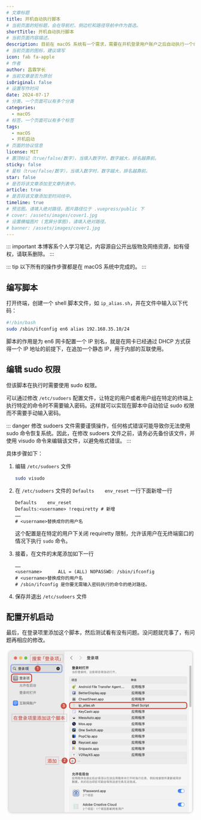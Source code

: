 ```yaml
---
# 文章标题
title: 开机自动执行脚本
# 当前页面的短标题，会在导航栏、侧边栏和路径导航中作为首选。
shortTitle: 开机自动执行脚本
# 当前页面内容描述。
description: 目前在 macOS 系统有一个需求，需要在开机登录用户账户之后自动执行一个命令脚本，通常所执行的脚本有些命令是需要用户权限验证的，需要做到无需用户手动输入密码验证，直接运行，这里以一个给网卡自动配置多IP的脚本为例。
# 当前页面的图标，建议填写
icon: fab fa-apple
# 作者
author: 昌霖学长
# 当前文章是否为原创
isOriginal: false
# 设置写作时间
date: 2024-07-17
# 分类，一个页面可以有多个分类
categories: 
  - macOS
# 标签，一个页面可以有多个标签
tags: 
  - macOS
  - 开机启动
# 页面的协议信息
license: MIT 
# 置顶标记（true/false/数字），当填入数字时，数字越大，排名越靠前。
sticky: false
# 星标（true/false/数字），当填入数字时，数字越大，排名越靠前。
star: false
# 是否将该文章添加至文章列表中。
article: true
# 是否将该文章添加至时间线中。
timeline: true
# 预览图。请填入绝对路径。图片路径位于 .vuepress/public 下
# cover: /assets/images/cover1.jpg
# 设置横幅图片 (宽屏分享图)，请填入绝对路径。
# banner: /assets/images/cover1.jpg
---
```


::: important
本博客系个人学习笔记，内容源自公开出版物及网络资源，如有侵权，请联系删除。
:::

::: tip
以下所有的操作步骤都是在 macOS 系统中完成的。
:::

## 编写脚本

打开终端，创建一个 shell 脚本文件，如 `ip_alias.sh`，并在文件中输入以下代码：

```zsh
#!/bin/bash
sudo /sbin/ifconfig en6 alias 192.168.35.10/24
```

脚本的作用是为 en6 网卡配置一个 IP 别名，就是在网卡已经通过 DHCP 方式获得一个 IP 地址的前提下，在追加一个静态 IP，用于内部的互联使用。

## 编辑 sudo 权限

但该脚本在执行时需要使用 sudo 权限。

可以通过修改 `/etc/sudoers` 配置文件，让特定的用户或者用户组在特定的终端上执行特定的命令时不需要输入密码。这样就可以实现在脚本中自动验证 sudo 权限而不需要手动输入密码。

::: danger
修改 sudoers 文件需要谨慎操作，任何格式错误可能导致你无法使用 sudo 命令恢复系统。因此，在修改 sudoers 文件之前，请务必先备份该文件，并使用 visudo 命令来编辑该文件，以避免格式错误。
:::

具体步骤如下：

1. 编辑 `/etc/sudoers` 文件

    ```zsh
    sudo visudo
    ```

2. 在 `/etc/sudoers` 文件的 `Defaults    env_reset` 一行下面新增一行

    ```ssh-config title="/etc/sudoers"
    Defaults    env_reset
    Defaults:<username> !requiretty # 新增
    ……
    # <username>替换成你的用户名
    ```

    这个配置是在特定的用户下关闭 requiretty 限制，允许该用户在无终端窗口的情况下执行 `sudo` 命令。

3. 接着，在文件的末尾添加如下一行

    ```ssh-config title="/etc/sudoers"
    ……
    <username>      ALL = (ALL) NOPASSWD: /sbin/ifconfig
    # <username>替换成你的用户名
    # /sbin/ifconfig 是你要无需输入密码执行的命令的绝对路径。
    ```

4. 保存并退出 `/etc/sudoers` 文件

## 配置开机启动

最后，在登录项里添加这个脚本，然后测试看有没有问题。没问题就完事了，有问题再相应的修改。

![将脚本添加到开机启动](/assets/postsimages/2024-07-17-开机自动执行脚本/01-将脚本添加到开机启动.png)
